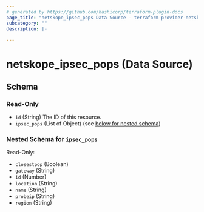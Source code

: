 ```yaml
---
# generated by https://github.com/hashicorp/terraform-plugin-docs
page_title: "netskope_ipsec_pops Data Source - terraform-provider-netskope"
subcategory: ""
description: |-
  
---
```


# netskope_ipsec_pops (Data Source)





<!-- schema generated by tfplugindocs -->
## Schema

### Read-Only

- `id` (String) The ID of this resource.
- `ipsec_pops` (List of Object) (see [below for nested schema](#nestedatt--ipsec_pops))

<a id="nestedatt--ipsec_pops"></a>
### Nested Schema for `ipsec_pops`

Read-Only:

- `closestpop` (Boolean)
- `gateway` (String)
- `id` (Number)
- `location` (String)
- `name` (String)
- `probeip` (String)
- `region` (String)
